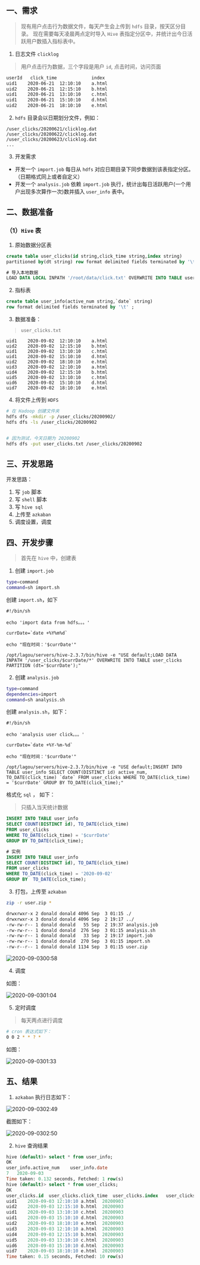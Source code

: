 ## 一、需求

> 现有用户点击行为数据文件，每天产生会上传到 `hdfs` 目录，按天区分目录。
> 现在需要每天凌晨两点定时导入 `Hive` 表指定分区中，并统计出今日活跃用户数插入指标表中。

1. 日志文件 `clicklog`

> 用户点击行为数据，三个字段是用户 `id`, 点击时间，访问页面

```txt
userId   click_time             index
uid1	2020-06-21	12:10:10	a.html 
uid2	2020-06-21	12:15:10	b.html 
uid1	2020-06-21	13:10:10	c.html 
uid1	2020-06-21	15:10:10	d.html 
uid2	2020-06-21	18:10:10	e.html
```


2. `hdfs` 目录会以日期划分文件，例如：

```shell
/user_clicks/20200621/clicklog.dat
/user_clicks/20200622/clicklog.dat
/user_clicks/20200623/clicklog.dat
...
```

3. 开发需求

- 开发一个 `import.job` 每日从 `hdfs` 对应日期目录下同步数据到该表指定分区。（日期格式同上或者自定义）
- 开发一个 `analysis.job` 依赖 `import.job` 执行，统计出每日活跃用户(一个用户出现多次算作一次)数并插入 `user_info` 表中。



## 二、数据准备

### （1）`Hive` 表

1. 原始数据分区表

```sql
create table user_clicks(id string,click_time string,index string)
partitioned by(dt string) row format delimited fields terminated by '\t' ;

# 导入本地数据
LOAD DATA LOCAL INPATH '/root/data/click.txt' OVERWRITE INTO TABLE user_clicks PARTITION (dt='20200621');
```

2. 指标表

```sql
create table user_info(active_num string,`date` string)
row format delimited fields terminated by '\t' ;
```


3. 数据准备：

> `user_clicks.txt`

```text
uid1	2020-09-02	12:10:10	a.html 
uid2	2020-09-02	12:15:10	b.html 
uid1	2020-09-02	13:10:10	c.html 
uid1	2020-09-02	15:10:10	d.html 
uid2	2020-09-02	18:10:10	e.html
uid3	2020-09-02	12:10:10	a.html 
uid4	2020-09-02	12:15:10	b.html 
uid5	2020-09-02	13:10:10	c.html 
uid6	2020-09-02	15:10:10	d.html 
uid7	2020-09-02	18:10:10	e.html
```


4. 将文件上传到 `HDFS`

```bash
# 在 Hadoop 创建文件夹
hdfs dfs -mkdir -p /user_clicks/20200902/
hdfs dfs -ls /user_clicks/20200902


# 因为测试，今天日期为 20200902
hdfs dfs -put user_clicks.txt /user_clicks/20200902
```


## 三、开发思路

开发思路：

1. 写 `job` 脚本
2. 写 `shell` 脚本
3. 写 `hive sql`
4. 上传至 `azkaban`
5. 调度设置，调度



## 四、开发步骤


> 首先在 `hive` 中，创建表

1. 创建 `import.job`

```bash
type=command
command=sh import.sh
```

创建 `import.sh`，如下

```shell
#!/bin/sh

echo 'import data from hdfs。。。'

currDate=`date +%Y%m%d`

echo "现在时间：'$currDate'"

/opt/lagou/servers/hive-2.3.7/bin/hive -e "USE default;LOAD DATA INPATH '/user_clicks/$currDate/*' OVERWRITE INTO TABLE user_clicks PARTITION (dt='$currDate');"
```

2. 创建 `analysis.job` 

```bash
type=command
dependencies=import
command=sh analysis.sh
```

创建 `analysis.sh`，如下：

```shell
#!/bin/sh

echo 'analysis user click。。。'

currDate=`date +%Y-%m-%d`

echo "现在时间：'$currDate'"

/opt/lagou/servers/hive-2.3.7/bin/hive -e "USE default;INSERT INTO TABLE user_info SELECT COUNT(DISTINCT id) active_num, TO_DATE(click_time) `date` FROM user_clicks WHERE TO_DATE(click_time) = '$currDate' GROUP BY TO_DATE(click_time);"
```

格式化 `sql` ， 如下：

> 只插入当天统计数据

```sql
INSERT INTO TABLE user_info
SELECT COUNT(DISTINCT id), TO_DATE(click_time)
FROM user_clicks
WHERE TO_DATE(click_time) = '$currDate'
GROUP BY TO_DATE(click_time);

# 实例
INSERT INTO TABLE user_info
SELECT COUNT(DISTINCT id), TO_DATE(click_time)
FROM user_clicks
WHERE TO_DATE(click_time) = '2020-09-02'
GROUP BY  TO_DATE(click_time);
```



3. 打包，上传至 `azkaban`

```bash
zip -r user.zip *

drwxrwxr-x 2 donald donald 4096 Sep  3 01:15 ./
drwxrwxr-x 3 donald donald 4096 Sep  2 19:17 ../
-rw-rw-r-- 1 donald donald   55 Sep  2 19:37 analysis.job
-rw-rw-r-- 1 donald donald  276 Sep  3 01:15 analysis.sh
-rw-rw-r-- 1 donald donald   33 Sep  2 19:17 import.job
-rw-rw-r-- 1 donald donald  270 Sep  3 01:15 import.sh
-rw-r--r-- 1 donald donald 1134 Sep  3 01:15 user.zip
```

![2020-09-0300:58](img/2020-09-0300:58.png)



4. 调度

如图：

![2020-09-0301:04](img/2020-09-0301:04.png)



5. 定时调度

> 每天两点进行调度

```bash
# cron 表达式如下：
0 0 2 * * ? *
```

如图：

![2020-09-0301:33](img/2020-09-0301:33.png)



## 五、结果



1. `azkaban` 执行日志如下：

![2020-09-0302:49](img/2020-09-0302:49.png)

截图如下：

![2020-09-0302:50](img/2020-09-0302:50.png)


2. `hive` 查询结果

```sql
hive (default)> select * from user_info;
OK
user_info.active_num	user_info.date
7	2020-09-03
Time taken: 0.132 seconds, Fetched: 1 row(s)
hive (default)> select * from user_clicks;
OK
user_clicks.id	user_clicks.click_time	user_clicks.index	user_clicks.dt
uid1	2020-09-03 12:10:10	a.html 	20200903
uid2	2020-09-03 12:15:10	b.html 	20200903
uid1	2020-09-03 13:10:10	c.html 	20200903
uid1	2020-09-03 15:10:10	d.html 	20200903
uid2	2020-09-03 18:10:10	e.html	20200903
uid3	2020-09-03 12:10:10	a.html 	20200903
uid4	2020-09-03 12:15:10	b.html 	20200903
uid5	2020-09-03 13:10:10	c.html 	20200903
uid6	2020-09-03 15:10:10	d.html 	20200903
uid7	2020-09-03 18:10:10	e.html	20200903
Time taken: 0.15 seconds, Fetched: 10 row(s)
```